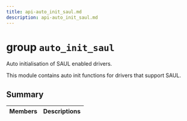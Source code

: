```yaml
---
title: api-auto_init_saul.md
description: api-auto_init_saul.md
---
```

# group `auto_init_saul` 

Auto initialisation of SAUL enabled drivers.

This module contains auto init functions for drivers that support SAUL.

## Summary

 Members                        | Descriptions                                
--------------------------------|---------------------------------------------

